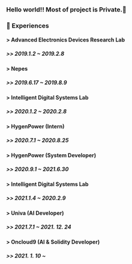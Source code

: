 ### Hello world!! Most of project is Private.👋

### 🔭 Experiences

#### > Advanced Electronics Devices Research Lab
##### >> 2019.1.2 ~ 2019.2.8

#### > Nepes
##### >> 2019.6.17 ~ 2019.8.9

#### > Intelligent Digital Systems Lab
##### >> 2020.1.2 ~ 2020.2.8

#### > HygenPower (Intern)
##### >> 2020.7.1 ~ 2020.8.25

#### > HygenPower (System Developer)
##### >> 2020.9.1 ~ 2021.6.30

#### > Intelligent Digital Systems Lab
##### >> 2021.1.4 ~ 2020.2.9

#### > Univa (AI Developer)
##### >> 2021.7.1 ~ 2021. 12. 24

#### > Oncloud9 (AI & Solidity Developer)
##### >> 2021. 1. 10 ~


<!--
**Tak2een/Tak2een** is a ✨ _special_ ✨ repository because its `README.md` (this file) appears on your GitHub profile.

Here are some ideas to get you started:

- 🔭 I’m currently working on ...
- 🌱 I’m currently learning ...
- 👯 I’m looking to collaborate on ...
- 🤔 I’m looking for help with ...
- 💬 Ask me about ...
- 📫 How to reach me: ...
- 😄 Pronouns: ...
- ⚡ Fun fact: ...
-->
